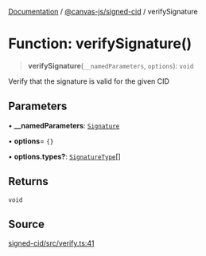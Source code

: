 [Documentation](../../../index.md) / [@canvas-js/signed-cid](../index.md) / verifySignature

# Function: verifySignature()

> **verifySignature**(`__namedParameters`, `options`): `void`

Verify that the signature is valid for the given CID

## Parameters

• **\_\_namedParameters**: [`Signature`](../type-aliases/Signature.md)

• **options**= `{}`

• **options\.types?**: [`SignatureType`](../type-aliases/SignatureType.md)[]

## Returns

`void`

## Source

[signed-cid/src/verify.ts:41](https://github.com/canvasxyz/canvas/blob/4c6b729f/packages/signed-cid/src/verify.ts#L41)
